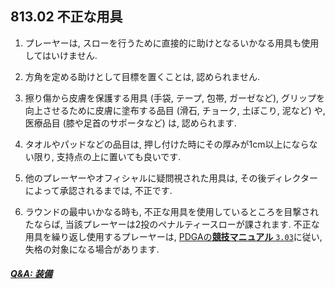 ## 813.02 不正な用具

1. プレーヤーは,
スローを行うために直接的に助けとなるいかなる用具も使用してはいけません.

1. 方角を定める助けとして目標を置くことは,
認められません.

1. 擦り傷から皮膚を保護する用具
(手袋, テープ, 包帯, ガーゼなど),
グリップを向上させるために皮膚に塗布する品目
(滑石, チョーク, 土ぼこり, 泥など)
や,
医療品目
(膝や足首のサポータなど)
は,
認められます. 

1. タオルやパッドなどの品目は, 押し付けた時にその厚みが1cm以上にならない限り,
支持点の上に置いても良いです.

1. 他のプレーヤーやオフィシャルに疑問視された用具は,
その後ディレクターによって承認されるまでは,
不正です.

1. ラウンドの最中いかなる時も,
不正な用具を使用しているところを目撃されたならば,
当該プレーヤーは2投のペナルティースローが課されます.
不正な用具を繰り返し使用するプレーヤーは,
[PDGAの**競技マニュアル** `3.03`](http://www.jpdga.jp/dgcm.php)に従い,
失格の対象になる場合があります.

##### [Q&A: 装備](qa-equ)
